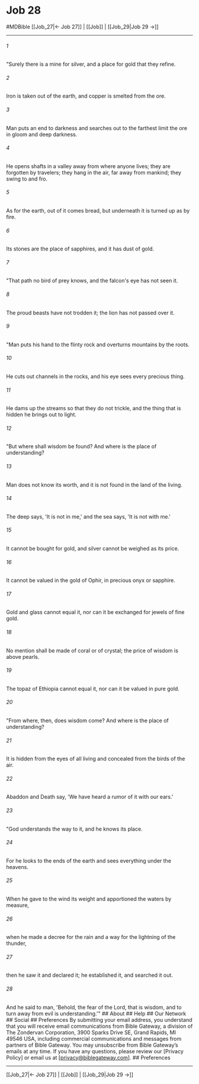 # Job 28
#MDBible
[[Job_27|← Job 27]] | [[Job]] | [[Job_29|Job 29 →]]

***






###### 1 


"Surely there is a mine for silver, and a place for gold that they refine. 





###### 2 


Iron is taken out of the earth, and copper is smelted from the ore. 





###### 3 


Man puts an end to darkness and searches out to the farthest limit the ore in gloom and deep darkness. 





###### 4 


He opens shafts in a valley away from where anyone lives; they are forgotten by travelers; they hang in the air, far away from mankind; they swing to and fro. 





###### 5 


As for the earth, out of it comes bread, but underneath it is turned up as by fire. 





###### 6 


Its stones are the place of sapphires, and it has dust of gold. 





###### 7 


"That path no bird of prey knows, and the falcon's eye has not seen it. 





###### 8 


The proud beasts have not trodden it; the lion has not passed over it. 





###### 9 


"Man puts his hand to the flinty rock and overturns mountains by the roots. 





###### 10 


He cuts out channels in the rocks, and his eye sees every precious thing. 





###### 11 


He dams up the streams so that they do not trickle, and the thing that is hidden he brings out to light. 





###### 12 


"But where shall wisdom be found? And where is the place of understanding? 





###### 13 


Man does not know its worth, and it is not found in the land of the living. 





###### 14 


The deep says, 'It is not in me,' and the sea says, 'It is not with me.' 





###### 15 


It cannot be bought for gold, and silver cannot be weighed as its price. 





###### 16 


It cannot be valued in the gold of Ophir, in precious onyx or sapphire. 





###### 17 


Gold and glass cannot equal it, nor can it be exchanged for jewels of fine gold. 





###### 18 


No mention shall be made of coral or of crystal; the price of wisdom is above pearls. 





###### 19 


The topaz of Ethiopia cannot equal it, nor can it be valued in pure gold. 





###### 20 


"From where, then, does wisdom come? And where is the place of understanding? 





###### 21 


It is hidden from the eyes of all living and concealed from the birds of the air. 





###### 22 


Abaddon and Death say, 'We have heard a rumor of it with our ears.' 





###### 23 


"God understands the way to it, and he knows its place. 





###### 24 


For he looks to the ends of the earth and sees everything under the heavens. 





###### 25 


When he gave to the wind its weight and apportioned the waters by measure, 





###### 26 


when he made a decree for the rain and a way for the lightning of the thunder, 





###### 27 


then he saw it and declared it; he established it, and searched it out. 





###### 28 


And he said to man, 'Behold, the fear of the Lord, that is wisdom, and to turn away from evil is understanding.'" ## About ## Help ## Our Network ## Social ## Preferences By submitting your email address, you understand that you will receive email communications from Bible Gateway, a division of The Zondervan Corporation, 3900 Sparks Drive SE, Grand Rapids, MI 49546 USA, including commercial communications and messages from partners of Bible Gateway. You may unsubscribe from Bible Gateway&rsquo;s emails at any time. If you have any questions, please review our [Privacy Policy] or email us at [privacy@biblegateway.com]. ## Preferences

***

[[Job_27|← Job 27]] | [[Job]] | [[Job_29|Job 29 →]]
